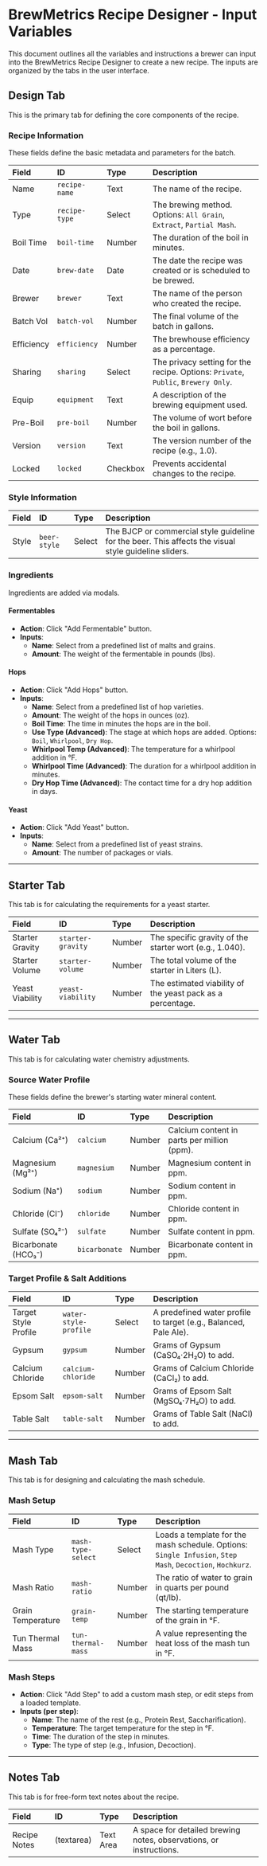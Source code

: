 # BrewMetrics Recipe Designer - Input Variables

This document outlines all the variables and instructions a brewer can input into the BrewMetrics Recipe Designer to create a new recipe. The inputs are organized by the tabs in the user interface.

## Design Tab

This is the primary tab for defining the core components of the recipe.

### Recipe Information

These fields define the basic metadata and parameters for the batch.

| Field | ID | Type | Description |
| :--- | :--- | :--- | :--- |
| Name | `recipe-name` | Text | The name of the recipe. |
| Type | `recipe-type` | Select | The brewing method. Options: `All Grain`, `Extract`, `Partial Mash`. |
| Boil Time | `boil-time` | Number | The duration of the boil in minutes. |
| Date | `brew-date` | Date | The date the recipe was created or is scheduled to be brewed. |
| Brewer | `brewer` | Text | The name of the person who created the recipe. |
| Batch Vol | `batch-vol` | Number | The final volume of the batch in gallons. |
| Efficiency | `efficiency` | Number | The brewhouse efficiency as a percentage. |
| Sharing | `sharing` | Select | The privacy setting for the recipe. Options: `Private`, `Public`, `Brewery Only`. |
| Equip | `equipment` | Text | A description of the brewing equipment used. |
| Pre-Boil | `pre-boil` | Number | The volume of wort before the boil in gallons. |
| Version | `version` | Text | The version number of the recipe (e.g., 1.0). |
| Locked | `locked` | Checkbox | Prevents accidental changes to the recipe. |

### Style Information

| Field | ID | Type | Description |
| :--- | :--- | :--- | :--- |
| Style | `beer-style` | Select | The BJCP or commercial style guideline for the beer. This affects the visual style guideline sliders. |

### Ingredients

Ingredients are added via modals.

#### Fermentables

* **Action**: Click "Add Fermentable" button.
* **Inputs**:
  * **Name**: Select from a predefined list of malts and grains.
  * **Amount**: The weight of the fermentable in pounds (lbs).

#### Hops

* **Action**: Click "Add Hops" button.
* **Inputs**:
  * **Name**: Select from a predefined list of hop varieties.
  * **Amount**: The weight of the hops in ounces (oz).
  * **Boil Time**: The time in minutes the hops are in the boil.
  * **Use Type (Advanced)**: The stage at which hops are added. Options: `Boil`, `Whirlpool`, `Dry Hop`.
  * **Whirlpool Temp (Advanced)**: The temperature for a whirlpool addition in °F.
  * **Whirlpool Time (Advanced)**: The duration for a whirlpool addition in minutes.
  * **Dry Hop Time (Advanced)**: The contact time for a dry hop addition in days.

#### Yeast

* **Action**: Click "Add Yeast" button.
* **Inputs**:
  * **Name**: Select from a predefined list of yeast strains.
  * **Amount**: The number of packages or vials.

---

## Starter Tab

This tab is for calculating the requirements for a yeast starter.

| Field | ID | Type | Description |
| :--- | :--- | :--- | :--- |
| Starter Gravity | `starter-gravity` | Number | The specific gravity of the starter wort (e.g., 1.040). |
| Starter Volume | `starter-volume` | Number | The total volume of the starter in Liters (L). |
| Yeast Viability | `yeast-viability` | Number | The estimated viability of the yeast pack as a percentage. |

---

## Water Tab

This tab is for calculating water chemistry adjustments.

### Source Water Profile

These fields define the brewer's starting water mineral content.

| Field | ID | Type | Description |
| :--- | :--- | :--- | :--- |
| Calcium (Ca²⁺) | `calcium` | Number | Calcium content in parts per million (ppm). |
| Magnesium (Mg²⁺) | `magnesium` | Number | Magnesium content in ppm. |
| Sodium (Na⁺) | `sodium` | Number | Sodium content in ppm. |
| Chloride (Cl⁻) | `chloride` | Number | Chloride content in ppm. |
| Sulfate (SO₄²⁻) | `sulfate` | Number | Sulfate content in ppm. |
| Bicarbonate (HCO₃⁻) | `bicarbonate` | Number | Bicarbonate content in ppm. |

### Target Profile & Salt Additions

| Field | ID | Type | Description |
| :--- | :--- | :--- | :--- |
| Target Style Profile | `water-style-profile` | Select | A predefined water profile to target (e.g., Balanced, Pale Ale). |
| Gypsum | `gypsum` | Number | Grams of Gypsum (CaSO₄·2H₂O) to add. |
| Calcium Chloride | `calcium-chloride` | Number | Grams of Calcium Chloride (CaCl₂) to add. |
| Epsom Salt | `epsom-salt` | Number | Grams of Epsom Salt (MgSO₄·7H₂O) to add. |
| Table Salt | `table-salt` | Number | Grams of Table Salt (NaCl) to add. |

---

## Mash Tab

This tab is for designing and calculating the mash schedule.

### Mash Setup

| Field | ID | Type | Description |
| :--- | :--- | :--- | :--- |
| Mash Type | `mash-type-select` | Select | Loads a template for the mash schedule. Options: `Single Infusion`, `Step Mash`, `Decoction`, `Hochkurz`. |
| Mash Ratio | `mash-ratio` | Number | The ratio of water to grain in quarts per pound (qt/lb). |
| Grain Temperature | `grain-temp` | Number | The starting temperature of the grain in °F. |
| Tun Thermal Mass | `tun-thermal-mass` | Number | A value representing the heat loss of the mash tun in °F. |

### Mash Steps

* **Action**: Click "Add Step" to add a custom mash step, or edit steps from a loaded template.
* **Inputs (per step)**:
  * **Name**: The name of the rest (e.g., Protein Rest, Saccharification).
  * **Temperature**: The target temperature for the step in °F.
  * **Time**: The duration of the step in minutes.
  * **Type**: The type of step (e.g., Infusion, Decoction).

---

## Notes Tab

This tab is for free-form text notes about the recipe.

| Field | ID | Type | Description |
| :--- | :--- | :--- | :--- |
| Recipe Notes | (textarea) | Text Area | A space for detailed brewing notes, observations, or instructions. |
